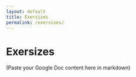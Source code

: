 ```yaml
---
layout: default
title: Exersizes
permalink: /exersizes/
---
```


# Exersizes

(Paste your Google Doc content here in markdown)
